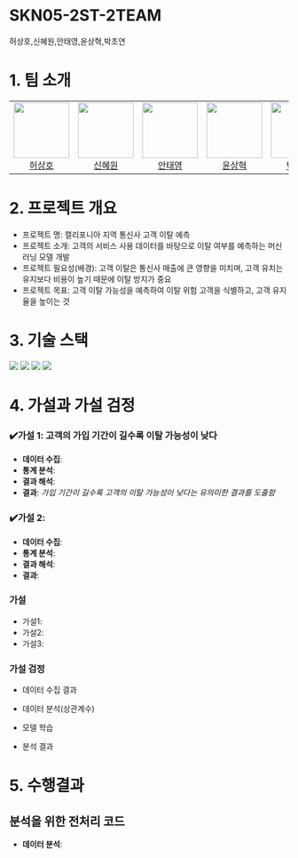 # SKN05-2ST-2TEAM
허상호,신혜원,안태영,윤상혁,박초연
# 1. 팀 소개
<table align=center>
  <tbody>
    <tr>
      <td align="center">
        <div>
          <img src="https://st2.depositphotos.com/1072614/10046/i/450/depositphotos_100461182-stock-photo-cat-with-books-isolated-on.jpg"width="100px;"height="100px;" alt=""/>
          <a href="https://github.com/JUNGUIHEON"><div align=center>허상호</div></a>
        </div>
      </td>
      <td align="center">
        <div>
          <img
            src="https://st2.depositphotos.com/1072614/10046/i/450/depositphotos_100461182-stock-photo-cat-with-books-isolated-on.jpg"width="100px;" alt=""/>
          <a href="https://github.com/gigcot"><div align=center>신혜원</div></a>
        </div>
      </td>
      <td align="center">
        <img src="https://st2.depositphotos.com/1072614/10046/i/450/depositphotos_100461182-stock-photo-cat-with-books-isolated-on.jpg"width="100px;" alt=""/>
        <a href="https://github.com/yhoon3002"><div align=center>안태영</div></a>
      </td>
      <td align="center">
        <img src="https://st2.depositphotos.com/1072614/10046/i/450/depositphotos_100461182-stock-photo-cat-with-books-isolated-on.jpg"width="100px;" alt=""/>
        <a href="https://github.com/ih9511"><div align=center>윤상혁</div></a>
      </td>
      <td align="center">
        <img src="https://st2.depositphotos.com/1072614/10046/i/450/depositphotos_100461182-stock-photo-cat-with-books-isolated-on.jpg"width="100px;" alt=""/>
        <a href="https://github.com/heowooyoung"><div align=center>박초연</div></a>
      </td>
    </tr>
  </tbody>
</table>

# 2. 프로젝트 개요
- 프로젝트 명: 캘리포니아 지역 통신사 고객 이탈 예측
- 프로젝트 소개: 고객의 서비스 사용 데이터를 바탕으로 이탈 여부를 예측하는 머신러닝 모델 개발
- 프로젝트 필요성(배경): 고객 이탈은 통신사 매출에 큰 영향을 미치며, 고객 유치는 유지보다 비용이 높기 때문에 이탈 방지가 중요
- 프로젝트 목표: 고객 이탈 가능성을 예측하여 이탈 위험 고객을 식별하고, 고객 유지율을 높이는 것

# 3. 기술 스택
<img src="https://img.shields.io/badge/NumPy-013243?style=flat-square&logo=NumPy&logoColor=white"/></a>
<img src="https://img.shields.io/badge/pandas-150458?style=flat-square&logo=pandas&logoColor=white"/></a>
<img src="https://img.shields.io/badge/python-3776AB?style=flat-square&logo=python&logoColor=white"/></a>
<img src="https://img.shields.io/badge/Google Colab-F9AB00?style=flat-square&logo=Google Colab&logoColor=white"/></a>

# 4. 가설과 가설 검정
### :heavy_check_mark:가설 1: 고객의 가입 기간이 길수록 이탈 가능성이 낮다
- **데이터 수집**:
- **통계 분석**:
- **결과 해석**:
- **결과**:
<i>가입 기간이 길수록 고객의 이탈 가능성이 낮다는 유의미한 결과를 도출함</i>

### :heavy_check_mark:가설 2: 
- **데이터 수집**:
- **통계 분석**:
- **결과 해석**:
- **결과**:
<i></i>

### 가설
- 가설1:
- 가설2:
- 가설3:

### 가설 검정
- 데이터 수집 결과

- 데이터 분석(상관계수)

- 모델 학습

- 분석 결과


# 5. 수행결과

## 분석을 위한 전처리 코드




- **데이터 분석**:

